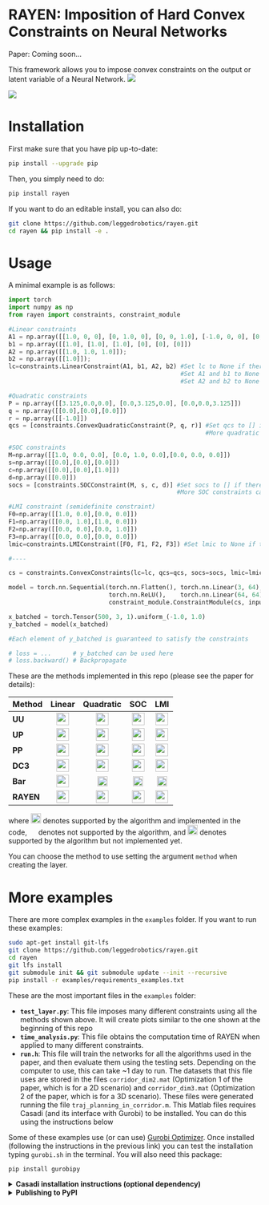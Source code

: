 # RAYEN: Imposition of Hard Convex Constraints on Neural Networks #

Paper: Coming soon...

This framework allows you to impose convex constraints on the output or latent variable of a Neural Network.
![](./imgs/rayen.png)

![](./imgs/rayen_equations.png)



# Installation

First make sure that you have pip up-to-date:
```bash
pip install --upgrade pip
```

Then, you simply need to do:


```bash
pip install rayen
```

If you want to do an editable install, you can also do:
```bash
git clone https://github.com/leggedrobotics/rayen.git
cd rayen && pip install -e .
```

# Usage

A minimal example is as follows:

```python
import torch
import numpy as np
from rayen import constraints, constraint_module

#Linear constraints
A1 = np.array([[1.0, 0, 0], [0, 1.0, 0], [0, 0, 1.0], [-1.0, 0, 0], [0, -1.0, 0], [0, 0, -1.0]]);
b1 = np.array([[1.0], [1.0], [1.0], [0], [0], [0]])
A2 = np.array([[1.0, 1.0, 1.0]]);
b2 = np.array([[1.0]]);
lc=constraints.LinearConstraint(A1, b1, A2, b2) #Set lc to None if there are no linear constraints
                                                #Set A1 and b1 to None if there are no linear inequality constraints
                                                #Set A2 and b2 to None if there are no linear equality constraints

#Quadratic constraints
P = np.array([[3.125,0.0,0.0], [0.0,3.125,0.0], [0.0,0.0,3.125]])
q = np.array([[0.0],[0.0],[0.0]])
r = np.array([[-1.0]])
qcs = [constraints.ConvexQuadraticConstraint(P, q, r)] #Set qcs to [] if there are no quadratic constraints
                                                       #More quadratic constraints can be appended to this list

#SOC constraints
M=np.array([[1.0, 0.0, 0.0], [0.0, 1.0, 0.0],[0.0, 0.0, 0.0]])
s=np.array([[0.0],[0.0],[0.0]])
c=np.array([[0.0],[0.0],[1.0]])
d=np.array([[0.0]])
socs = [constraints.SOCConstraint(M, s, c, d)] #Set socs to [] if there are no SOC constraints
                                               #More SOC constraints can be appended to this list

#LMI constraint (semidefinite constraint)
F0=np.array([[1.0, 0.0],[0.0, 0.0]])
F1=np.array([[0.0, 1.0],[1.0, 0.0]])
F2=np.array([[0.0, 0.0],[0.0, 1.0]])
F3=np.array([[0.0, 0.0],[0.0, 0.0]])
lmic=constraints.LMIConstraint([F0, F1, F2, F3]) #Set lmic to None if there are no LMI constraints

#----

cs = constraints.ConvexConstraints(lc=lc, qcs=qcs, socs=socs, lmic=lmic)

model = torch.nn.Sequential(torch.nn.Flatten(), torch.nn.Linear(3, 64),
                            torch.nn.ReLU(),    torch.nn.Linear(64, 64),
                            constraint_module.ConstraintModule(cs, input_dim=64, create_map=True)) 

x_batched = torch.Tensor(500, 3, 1).uniform_(-1.0, 1.0)
y_batched = model(x_batched)

#Each element of y_batched is guaranteed to satisfy the constraints

# loss = ...      # y_batched can be used here
# loss.backward() # Backpropagate
```

These are the methods implemented in this repo (please see the paper for details):




Method | Linear | Quadratic | SOC | LMI
:------------ | :-------------: | :-------------: | :-------------: | :-------------: 
**UU** |    <img src='./imgs/green-tick.png' width='25'>    |     <img src='./imgs/green-tick.png' width='25'>    |    <img src='./imgs/green-tick.png' width='25'>    |    <img src='./imgs/green-tick.png' width='25'>   
**UP** |    <img src='./imgs/green-tick.png' width='25'>    |     <img src='./imgs/green-tick.png' width='25'>    |    <img src='./imgs/green-tick.png' width='25'>    |    <img src='./imgs/green-tick.png' width='25'>   
**PP** |    <img src='./imgs/green-tick.png' width='25'>    |     <img src='./imgs/green-tick.png' width='25'>    |    <img src='./imgs/green-tick.png' width='25'>    |    <img src='./imgs/green-tick.png' width='25'>   
**DC3** |    <img src='./imgs/green-tick.png' width='25'>    |     <img src='./imgs/green-tick.png' width='25'>    |  <img src='./imgs/diamond.svg' width='25'> |  <img src='./imgs/diamond.svg' width='25'>
**Bar** |    <img src='./imgs/green-tick.png' width='25'>    |  <img src='./imgs/red_cross.svg' width='20'> | <img src='./imgs/red_cross.svg' width='20'> | <img src='./imgs/red_cross.svg' width='20'>
**RAYEN** |  <img src='./imgs/green-tick.png' width='25'> |     <img src='./imgs/green-tick.png' width='25'>    |    <img src='./imgs/green-tick.png' width='25'>    |    <img src='./imgs/green-tick.png' width='25'>   

where    <img src='./imgs/green-tick.png' width='20'>    denotes supported by the algorithm and implemented in the code, <img src='./imgs/red_cross.svg' width='15'> denotes not supported by the algorithm, and  <img src='./imgs/diamond.svg' width='20'> denotes supported by the algorithm but not implemented yet. 

You can choose the method to use setting the argument `method` when creating the layer. 

# More examples

There are more complex examples in the `examples` folder. If you want to run these examples: 

```bash
sudo apt-get install git-lfs
git clone https://github.com/leggedrobotics/rayen.git
cd rayen
git lfs install 
git submodule init && git submodule update --init --recursive
pip install -r examples/requirements_examples.txt
```

These are the most important files in the `examples` folder:
* **`test_layer.py`**: This file imposes many different constraints using all the methods shown above. It will create plots similar to the one shown at the beginning of this repo 
* **`time_analysis.py`**: This file obtains the computation time of RAYEN when applied to many different constraints. 
* **`run.h`**: This file will train the networks for all the algorithms used in the paper, and then evaluate them using the testing sets. Depending on the computer to use, this can take ~1 day to run. The datasets that this file uses are stored in the files `corridor_dim2.mat` (Optimization 1 of the paper, which is for a 2D scenario) and `corridor_dim3.mat` (Optimization 2 of the paper, which is for a 3D scenario). These files were generated running the file `traj_planning_in_corridor.m`. This Matlab files requires Casadi (and its interface with Gurobi) to be installed. You can do this using the instructions below

Some of these examples use (or can use) [Gurobi Optimizer](https://www.gurobi.com/products/gurobi-optimizer/). Once installed (following the instructions in the previous link) you can test the installation typing `gurobi.sh` in the terminal. You will also need this package:
```
pip install gurobipy
```

<details>
  <summary> <b>Casadi installation instructions (optional dependency)</b></summary>

```bash
#IPOPT stuff
sudo apt-get install gcc g++ gfortran git cmake liblapack-dev pkg-config --install-recommends
sudo apt-get install coinor-libipopt1v5 coinor-libipopt-dev

#SWIG stuff
sudo apt-get remove swig swig3.0 swig4.0 #If you don't do this, the compilation of casadi may fail with the error "swig error : Unrecognized option -matlab"
mkdir ~/installations && cd ~/installations
git clone https://github.com/jaeandersson/swig
cd swig
git checkout -b matlab-customdoc origin/matlab-customdoc        
sh autogen.sh
sudo apt-get install gcc-7 g++-7 bison byacc
sudo apt-get install libpcre3 libpcre3-dev
./configure CXX=g++-7 CC=gcc-7            
make
sudo make install

#CASADI stuff
cd ~/installations && mkdir casadi && cd casadi
git clone https://github.com/casadi/casadi
cd casadi/cmake && wget https://github.com/leggedrobotics/rayen/raw/master/examples/other/FindGurobi.cmake #This ones works for higher versions of Gurobi
cd ..
#cd build && make clean && cd .. && rm -rf build #Only if you want to clean any previous installation/compilation 
mkdir build && cd build
cmake . -DCMAKE_BUILD_TYPE=Release -DWITH_IPOPT=ON -DWITH_MATLAB=ON -DWITH_PYTHON=ON -DWITH_DEEPBIND=ON -DWITH_GUROBI=ON ..
#You may need to run the command above twice until the output says that `Ipopt` has been detected (although `IPOPT` is also being detected when you run it for the first time)
make -j20
sudo make install

```
</details>


<details>
  <summary> <b>Publishing to PyPI</b></summary>

More info [here](https://packaging.python.org/en/latest/guides/publishing-package-distribution-releases-using-github-actions-ci-cd-workflows/)

First change the `version` line in `pyproject.toml`  to X.X.X. Then do the following:
```bash
git add pyproject.toml && git commit -m "updated version" && git tag vX.X.X
git push origin master vX.X.X

```
</details>

